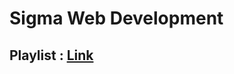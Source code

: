 # Sigma Web Development
## Playlist : [Link](https://www.youtube.com/playlist?list=PLu0W_9lII9agq5TrH9XLIKQvv0iaF2X3w)
